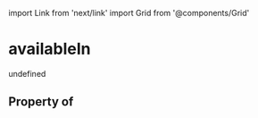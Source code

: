 import Link from 'next/link'
import Grid from '@components/Grid'

# availableIn

undefined

## Property of



